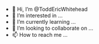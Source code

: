 - 👋 Hi, I’m @ToddEricWhitehead
- 👀 I’m interested in ...
- 🌱 I’m currently learning ...
- 💞️ I’m looking to collaborate on ...
- 📫 How to reach me ...

<!---
ToddEricWhitehead/ToddEricWhitehead is a ✨ special ✨ repository because its `README.md` (this file) appears on your GitHub profile.
You can click the Preview link to take a look at your changes.
--->
